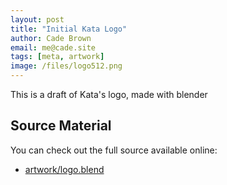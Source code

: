 ```yaml
---
layout: post
title: "Initial Kata Logo"
author: Cade Brown
email: me@cade.site
tags: [meta, artwork]
image: /files/logo512.png
---
```


This is a draft of Kata's logo, made with blender

<!--more-->

## Source Material

You can check out the full source available online:

  * [artwork/logo.blend](https://github.com/kataproj/artwork/blob/main/logo.blend)
